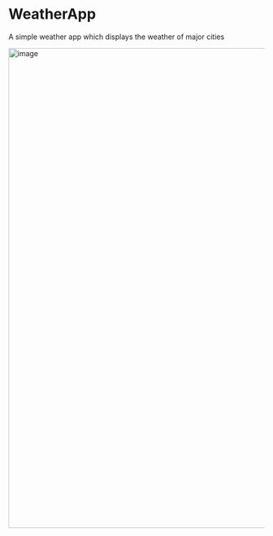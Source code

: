 # WeatherApp

A simple weather app which displays the weather of major cities 

<img width="944" alt="image" src="https://github.com/avik26/WeatherApp/assets/130585622/09130b55-78b0-4ff9-a1d8-97f0af51d6b8">

